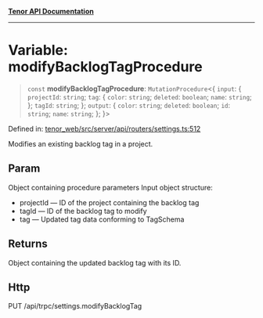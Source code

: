 [**Tenor API Documentation**](../../README.md)

***

# Variable: modifyBacklogTagProcedure

> `const` **modifyBacklogTagProcedure**: `MutationProcedure`\<\{ `input`: \{ `projectId`: `string`; `tag`: \{ `color`: `string`; `deleted`: `boolean`; `name`: `string`; \}; `tagId`: `string`; \}; `output`: \{ `color`: `string`; `deleted`: `boolean`; `id`: `string`; `name`: `string`; \}; \}\>

Defined in: [tenor\_web/src/server/api/routers/settings.ts:512](https://github.com/Apantli/Tenor/blob/b33873959b5093fc3e3d66ac4f230a78a6395bbd/tenor_web/src/server/api/routers/settings.ts#L512)

Modifies an existing backlog tag in a project.

## Param

Object containing procedure parameters
Input object structure:
- projectId — ID of the project containing the backlog tag
- tagId — ID of the backlog tag to modify
- tag — Updated tag data conforming to TagSchema

## Returns

Object containing the updated backlog tag with its ID.

## Http

PUT /api/trpc/settings.modifyBacklogTag
